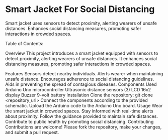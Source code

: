 # Smart Jacket For Social Distancing
Smart jacket uses sensors to detect proximity, alerting wearers of unsafe distances. Enhances social distancing measures, promoting safer interactions in crowded spaces.

Table of Contents:



Overview
This project introduces a smart jacket equipped with sensors to detect proximity, alerting wearers of unsafe distances. It enhances social distancing measures, promoting safer interactions in crowded spaces.

Features
Sensors detect nearby individuals.
Alerts wearer when maintaining unsafe distance.
Encourages adherence to social distancing guidelines.
Aids in preventing the spread of contagious diseases.
Components Used
Arduino Uno microcontroller
Ultrasonic distance sensors (3)
LCD 16x2 display
Buzzer
9-volt battery
Installation
Clone the repository: git clone <repository_url>
Connect the components according to the provided schematic.
Upload the Arduino code to the Arduino Uno board.
Usage
Wear the smart jacket in crowded spaces.
Stay informed with real-time alerts about proximity.
Follow the guidance provided to maintain safe distances.
Contribute to public health by promoting social distancing.
Contributing
Contributions are welcome! Please fork the repository, make your changes, and submit a pull request.
